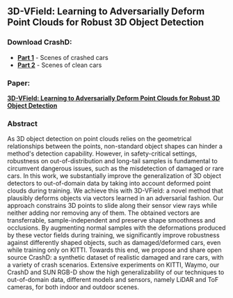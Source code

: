 ## 3D-VField: Learning to Adversarially Deform Point Clouds for Robust 3D Object Detection

### Download CrashD:
- __[Part 1](https://en.wikipedia.org/wiki/Standard_test_image)__ - Scenes of crashed cars
- __[Part 2](https://en.wikipedia.org/wiki/Standard_test_image)__ - Scenes of clean cars

### Paper:
__[3D-VField: Learning to Adversarially Deform Point Clouds for Robust 3D Object Detection](https://en.wikipedia.org/wiki/Standard_test_image)__

### Abstract

As 3D object detection on point clouds relies on the geometrical relationships between the points, non-standard object shapes can hinder a method's detection capability. However, in safety-critical settings, robustness on out-of-distribution and long-tail samples is fundamental to circumvent dangerous issues, such as the misdetection of damaged or rare cars. In this work, we substantially improve the generalization of 3D object detectors to out-of-domain data by taking into account deformed point clouds during training. We achieve this with 3D-VField: a novel method that plausibly deforms objects via vectors learned in an adversarial fashion. Our approach constrains 3D points to slide along their sensor view rays while neither adding nor removing any of them. The obtained vectors are transferrable, sample-independent and preserve shape smoothness and occlusions. By augmenting normal samples with the deformations produced by these vector fields during training, we significantly improve robustness against differently shaped objects, such as damaged/deformed cars, even while training only on KITTI. Towards this end, we propose and share open source CrashD: a synthetic dataset of realistic damaged and rare cars, with a variety of crash scenarios. Extensive experiments on KITTI, Waymo, our CrashD and SUN RGB-D show the high generalizability of our techniques to out-of-domain data, different models and sensors, namely LiDAR and ToF cameras, for both indoor and outdoor scenes.
